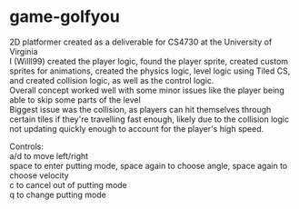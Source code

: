 # game-golfyou
2D platformer created as a deliverable for CS4730 at the University of Virginia  
I (Willl99) created the player logic, found the player sprite, created custom sprites for animations, created the physics logic, level logic using Tiled CS, and created collision logic, as well as the control logic.  
Overall concept worked well with some minor issues like the player being able to skip some parts of the level  
Biggest issue was the collision, as players can hit themselves through certain tiles if they're travelling fast enough, likely due to the collision logic not updating quickly enough to account for the player's high speed.  
  
Controls:  
a/d to move left/right  
space to enter putting mode, space again to choose angle, space again to choose velocity  
c to cancel out of putting mode  
q to change putting mode  
